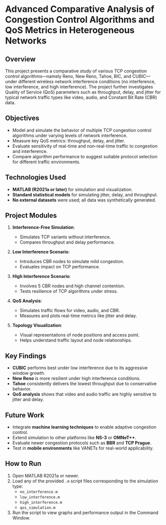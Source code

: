 # Advanced Comparative Analysis of Congestion Control Algorithms and QoS Metrics in Heterogeneous Networks

## Overview

This project presents a comparative study of various TCP congestion control algorithms—namely Reno, New Reno, Tahoe, BIC, and CUBIC—under different wireless network interference conditions (no interference, low interference, and high interference). The project further investigates Quality of Service (QoS) parameters such as throughput, delay, and jitter for typical network traffic types like video, audio, and Constant Bit Rate (CBR) data.

## Objectives

- Model and simulate the behavior of multiple TCP congestion control algorithms under varying levels of network interference.
- Measure key QoS metrics: throughput, delay, and jitter.
- Evaluate sensitivity of real-time and non-real-time traffic to congestion and interference.
- Compare algorithm performance to suggest suitable protocol selection for different traffic environments.

## Technologies Used

- **MATLAB (R2021a or later)** for simulation and visualization.
- **Standard statistical models** for simulating jitter, delay, and throughput.
- **No external datasets** were used; all data was synthetically generated.

## Project Modules

1. **Interference-Free Simulation**:
   - Simulates TCP variants without interference.
   - Compares throughput and delay performance.

2. **Low Interference Scenario**:
   - Introduces CBR nodes to simulate mild congestion.
   - Evaluates impact on TCP performance.

3. **High Interference Scenario**:
   - Involves 5 CBR nodes and high channel contention.
   - Tests resilience of TCP algorithms under stress.

4. **QoS Analysis**:
   - Simulates traffic flows for video, audio, and CBR.
   - Measures and plots real-time metrics like jitter and delay.

5. **Topology Visualization**:
   - Visual representations of node positions and access point.
   - Helps understand traffic layout and node relationships.

## Key Findings

- **CUBIC** performs best under low interference due to its aggressive window growth.
- **New Reno** is more resilient under high interference conditions.
- **Tahoe** consistently delivers the lowest throughput due to conservative behavior.
- **QoS analysis** shows that video and audio traffic are highly sensitive to jitter and delay.

## Future Work

- Integrate **machine learning techniques** to enable adaptive congestion control.
- Extend simulation to other platforms like **NS-3** or **OMNeT++**.
- Evaluate newer congestion protocols such as **BBR** and **TCP Prague**.
- Test in **mobile environments** like VANETs for real-world applicability.

## How to Run

1. Open MATLAB R2021a or newer.
2. Load any of the provided `.m` script files corresponding to the simulation type:
   - `no_interference.m`
   - `low_interference.m`
   - `high_interference.m`
   - `qos_simulation.m`
3. Run the script to view graphs and performance output in the Command Window.


